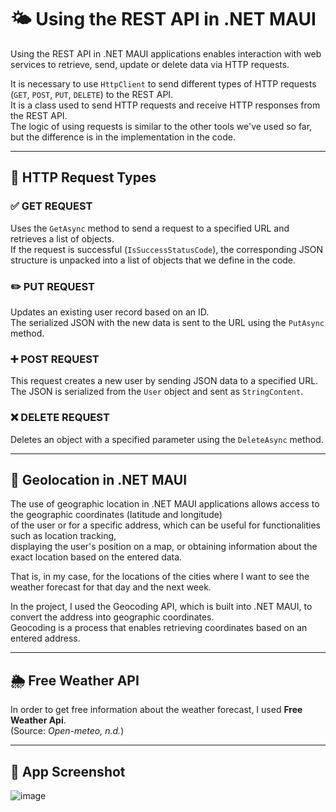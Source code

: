 # 🌤️ Using the REST API in .NET MAUI

Using the REST API in .NET MAUI applications enables interaction with web services to retrieve, send, update or delete data via HTTP requests. 

It is necessary to use `HttpClient` to send different types of HTTP requests (`GET`, `POST`, `PUT`, `DELETE`) to the REST API.  
It is a class used to send HTTP requests and receive HTTP responses from the REST API.  
The logic of using requests is similar to the other tools we've used so far, but the difference is in the implementation in the code.

---

## 🔁 HTTP Request Types

### ✅ GET REQUEST
Uses the `GetAsync` method to send a request to a specified URL and retrieves a list of objects.  
If the request is successful (`IsSuccessStatusCode`), the corresponding JSON structure is unpacked into a list of objects that we define in the code.

### ✏️ PUT REQUEST
Updates an existing user record based on an ID.  
The serialized JSON with the new data is sent to the URL using the `PutAsync` method.

### ➕ POST REQUEST
This request creates a new user by sending JSON data to a specified URL.  
The JSON is serialized from the `User` object and sent as `StringContent`.

### ❌ DELETE REQUEST
Deletes an object with a specified parameter using the `DeleteAsync` method.

---

## 📍 Geolocation in .NET MAUI

The use of geographic location in .NET MAUI applications allows access to the geographic coordinates (latitude and longitude)  
of the user or for a specific address, which can be useful for functionalities such as location tracking,  
displaying the user's position on a map, or obtaining information about the exact location based on the entered data.  

That is, in my case, for the locations of the cities where I want to see the weather forecast for that day and the next week.  

In the project, I used the Geocoding API, which is built into .NET MAUI, to convert the address into geographic coordinates.  
Geocoding is a process that enables retrieving coordinates based on an entered address.

---

## 🌦️ Free Weather API

In order to get free information about the weather forecast, I used **Free Weather Api**.  
(Source: *Open-meteo, n.d.*)

---

## 📸 App Screenshot

![image](https://github.com/user-attachments/assets/d2da6022-2b00-4100-aee9-9734ff8a649f)

